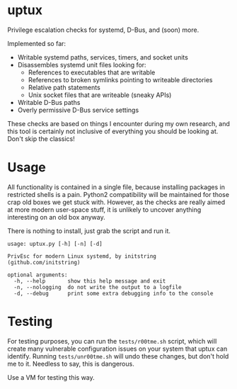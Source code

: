 # uptux
Privilege escalation checks for systemd, D-Bus, and (soon) more.

Implemented so far:
- Writable systemd paths, services, timers, and socket units
- Disassembles systemd unit files looking for:
    - References to executables that are writable
    - References to broken symlinks pointing to writeable directories
    - Relative path statements
    - Unix socket files that are writeable (sneaky APIs)
- Writable D-Bus paths
- Overly permissive D-Bus service settings

These checks are based on things I encounter during my own research, and this
tool is certainly not inclusive of everything you should be looking at. Don't
skip the classics!

# Usage
All functionality is contained in a single file, because installing packages
in restricted shells is a pain. Python2 compatibility will be maintained for
those crap old boxes we get stuck with. However, as the checks are really
aimed at more modern user-space stuff, it is unlikely to uncover anything
interesting on an old box anyway.

There is nothing to install, just grab the script and run it.

```
usage: uptux.py [-h] [-n] [-d]

PrivEsc for modern Linux systemd, by initstring (github.com/initstring)

optional arguments:
  -h, --help       show this help message and exit
  -n, --nologging  do not write the output to a logfile
  -d, --debug      print some extra debugging info to the console
```

# Testing
For testing purposes, you can run the `tests/r00tme.sh` script, which will
create many vulnerable configuration issues on your system that uptux can
identify. Running `tests/unr00tme.sh` will undo these changes, but don't hold
me to it. Needless to say, this is dangerous.

Use a VM for testing this way.
